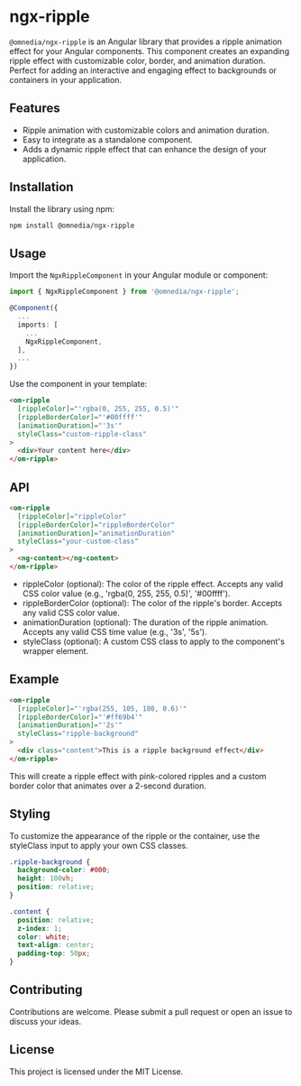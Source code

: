 # ngx-ripple

`@omnedia/ngx-ripple` is an Angular library that provides a ripple animation effect for your Angular components. This component creates an expanding ripple effect with customizable color, border, and animation duration. Perfect for adding an interactive and engaging effect to backgrounds or containers in your application.

## Features

- Ripple animation with customizable colors and animation duration.
- Easy to integrate as a standalone component.
- Adds a dynamic ripple effect that can enhance the design of your application.

## Installation

Install the library using npm:

```bash
npm install @omnedia/ngx-ripple
```

## Usage

Import the `NgxRippleComponent` in your Angular module or component:

```typescript
import { NgxRippleComponent } from '@omnedia/ngx-ripple';

@Component({
  ...
  imports: [
    ...
    NgxRippleComponent,
  ],
  ...
})
```

Use the component in your template:

```html
<om-ripple
  [rippleColor]="'rgba(0, 255, 255, 0.5)'"
  [rippleBorderColor]="'#00ffff'"
  [animationDuration]="'3s'"
  styleClass="custom-ripple-class"
>
  <div>Your content here</div>
</om-ripple>
```

## API

```html
<om-ripple
  [rippleColor]="rippleColor"
  [rippleBorderColor]="rippleBorderColor"
  [animationDuration]="animationDuration"
  styleClass="your-custom-class"
>
  <ng-content></ng-content>
</om-ripple>
```

- rippleColor (optional): The color of the ripple effect. Accepts any valid CSS color value (e.g., 'rgba(0, 255, 255, 0.5)', '#00ffff').
- rippleBorderColor (optional): The color of the ripple's border. Accepts any valid CSS color value.
- animationDuration (optional): The duration of the ripple animation. Accepts any valid CSS time value (e.g., '3s', '5s').
- styleClass (optional): A custom CSS class to apply to the component's wrapper element.

## Example

```html
<om-ripple
  [rippleColor]="'rgba(255, 105, 180, 0.6)'"
  [rippleBorderColor]="'#ff69b4'"
  [animationDuration]="'2s'"
  styleClass="ripple-background"
>
  <div class="content">This is a ripple background effect</div>
</om-ripple>
```

This will create a ripple effect with pink-colored ripples and a custom border color that animates over a 2-second duration.

## Styling

To customize the appearance of the ripple or the container, use the styleClass input to apply your own CSS classes.

```css
.ripple-background {
  background-color: #000;
  height: 100vh;
  position: relative;
}

.content {
  position: relative;
  z-index: 1;
  color: white;
  text-align: center;
  padding-top: 50px;
}
```

## Contributing

Contributions are welcome. Please submit a pull request or open an issue to discuss your ideas.

## License

This project is licensed under the MIT License.